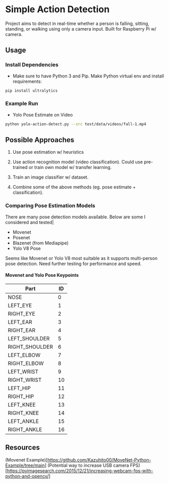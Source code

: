 # Simple Action Detection
Project aims to detect in real-time whether a person is falling, sitting, standing, or walking using only a camera input. Built for Raspberry Pi w/ camera.

## Usage
### Install Dependencies
- Make sure to have Python 3 and Pip. Make Python virtual env and install requirements:
``` bash
pip install ultralytics

```

### Example Run
-  Yolo Pose Estimate on Video
```bash
python yolo-action-detect.py --src test/data/videos/fall-1.mp4
```



## Possible Approaches
1. Use pose estimation w/ heuristics

2. Use action recognition model (video classification). Could use pre-trained or train own model w/ transfer learning.

3. Train an image classifier w/ dataset.

4. Combine some of the above methods (eg. pose estimate + classification).

### Comparing Pose Estimation Models
There are many pose detection models available. Below are some I considered and tested|
- Movenet
- Posenet
- Blazenet (from Mediapipe)
- Yolo V8 Pose

Seems like Movenet or Yolo V8 most suitable as it supports multi-person pose detection. Need further testing for performance and speed.

#### Movenet and Yolo Pose Keypoints

<!-- |Id |	Part|
|---|---|
|0|	nose|
|1| 	leftEye
|2| 	rightEye
|3| 	leftEar
|4| 	rightEar
|5| 	leftShoulder
|6| 	rightShoulder
|7| 	leftElbow
|8| 	rightElbow
|9| 	leftWrist
|10| 	rightWrist
|11| 	leftHip
|12| 	rightHip
|13| 	leftKnee
|14| 	rightKnee
|15| 	leftAnkle
|16| 	rightAnkle -->

|Part|ID|
|-|-|
|NOSE|           0|
|LEFT_EYE|       1|
|RIGHT_EYE|      2|
|LEFT_EAR|       3|
|RIGHT_EAR|      4|
|LEFT_SHOULDER|  5|
|RIGHT_SHOULDER| 6|
|LEFT_ELBOW|     7|
|RIGHT_ELBOW|    8|
|LEFT_WRIST|     9|
|RIGHT_WRIST|    10|
|LEFT_HIP|       11|
|RIGHT_HIP|      12|
|LEFT_KNEE|      13|
|RIGHT_KNEE|     14|
|LEFT_ANKLE|     15|
|RIGHT_ANKLE|    16|


## Resources
(Movenet Example)[https://github.com/Kazuhito00/MoveNet-Python-Example/tree/main]
(Potential way to increase USB camera FPS)[https://pyimagesearch.com/2015/12/21/increasing-webcam-fps-with-python-and-opencv/]